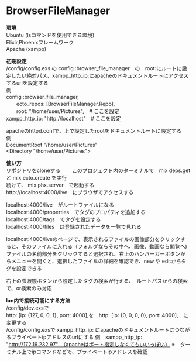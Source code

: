 # BrowserFileManager

**環境**  
  Ubuntu (lsコマンドを使用できる環境)  
  Elixir,Phoenixフレームワーク  
  Apache (xampp)  

**初期設定**  
  /config/config.exs の config :browser_file_manager　の　root:にルートに設定したい絶対パス、xampp_http_ip:にapacheのドキュメントルートにアクセスするurlを設定する  
  例  
  config :browser_file_manager,  
  　　ecto_repos: [BrowserFileManager.Repo],  
  　　root: "/home/user/Pictures",　# ここを設定  
      xampp_http_ip: "http://localhost"　# ここを設定  
  
  apacheのhttpd.confで、上で設定したrootをドキュメントルートに設定する  
  例  
  DocumentRoot "/home/user/Pictures"  
      <Directory "/home/user/Pictures">  

**使い方**  
  リポジトリをcloneする　　
  このプロジェクト内のターミナルで　mix deps.get と mix ecto.create を実行  
  続けて、 mix phx.server　で起動する  
  http://localhost:4000/live　にブラウザでアクセスする  
  
  localhost:4000/live　がルートファイルになる  
  localhost:4000/properties　でタグのプロパティを追加する  
  localhost:4000/tags　でタグを設定する  
  localhost:4000/files　は登録されたデータを一覧で見れる  
    
  localhost:4000/liveのページで、表示されるファイルの画像部分をクリックすると、そのファイルに入れる（フォルダならその中へ、画像、動画なら閲覧へ)  
  ファイルの名前部分をクリックすると選択され、右上のハンバーガーボタンからメニューを開くと、選択したファイルの詳細を確認でき、new や editからタグを設定できる  
  
  右上の虫眼鏡ボタンから設定したタグの検索が行える、　ルートパスからの検索で、or検索のみ対応  

**lan内で接続可能にする方法**  
  /config/dev.exsで  
    http: [ip: {127, 0, 0, 1}, port: 4000],を　http: [ip: {0, 0, 0, 0}, port: 4000],　に変更する  
  /config/config.exsで
    xampp_http_ip: にapacheのドキュメントルートにつながるプライベートipアドレスのurlにする
    例　xampp_http_ip: "http://172.16.232.97"　（apacheはポート指定しなくてもいいっぽい）
    ※　ターミナル上でipコマンドなどで、プライベートipアドレスを確認
